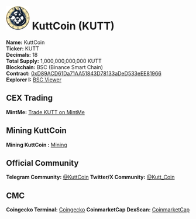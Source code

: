 # ![KuttCoin Logo](https://github.com/kuttcoin/logo_kutt/blob/main/kutt64x64.png) KuttCoin (KUTT)

**Name:** KuttCoin  
**Ticker:** KUTT  
**Decimals:** 18  
**Total Supply:** 1,000,000,000,000 KUTT  
**Blockchain:** BSC (Binance Smart Chain)  
**Contract:** [0xD89ACD61Da71AA51843D78133aDeD533eEE81966](https://bscscan.com/token/0xD89ACD61Da71AA51843D78133aDeD533eEE81966)  
**Explorer I:** [BSC Viewer](https://bscscan.com/token/0xD89ACD61Da71AA51843D78133aDeD533eEE81966) 

## CEX Trading

**MintMe:** [Trade KUTT on MintMe](https://www.mintme.com/token/KuttCoin/MINTME/trade)

## Mining KuttCoin

**Mining KuttCoin :** [Mining](https://kuttcoin.com)

## Official Community

**Telegram Community:** [@KuttCoin](https://t.me/KuttCoin_mining)
**Twitter/X Community:** [@Kutt_Coin](https://x.com/Kutt_Coin)

## CMC

**Coingecko Terminal:** [Coingecko](https://www.geckoterminal.com/pt/bsc/pools/0x56859c462f7a6a5324a882c7096dae71fceb2b13)
**CoinmarketCap DexScan:** [CoinmarketCap](https://coinmarketcap.com/dexscan/bsc/0x56859c462f7a6a5324a882c7096dae71fceb2b13/)
